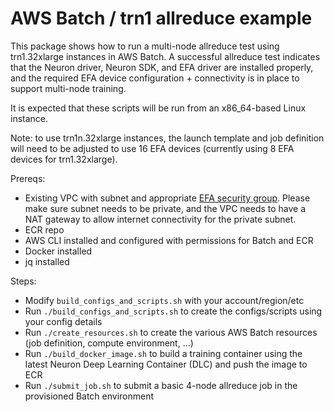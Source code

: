 # AWS Batch / trn1 allreduce example

This package shows how to run a multi-node allreduce test using trn1.32xlarge instances in AWS Batch. A successful allreduce test indicates that the Neuron driver, Neuron SDK, and EFA driver are installed properly, and the required EFA device configuration + connectivity is in place to support multi-node training.

It is expected that these scripts will be run from an x86_64-based Linux instance.

Note: to use trn1n.32xlarge instances, the launch template and job definition will need to be adjusted to use 16 EFA devices (currently using 8 EFA devices for trn1.32xlarge).

Prereqs:
* Existing VPC with subnet and appropriate [EFA security group](https://docs.aws.amazon.com/AWSEC2/latest/UserGuide/efa-start.html#efa-start-security). Please make sure subnet needs to be private, and the VPC needs to have a NAT gateway to allow internet connectivity for the private subnet.
* ECR repo
* AWS CLI installed and configured with permissions for Batch and ECR
* Docker installed 
* jq installed

Steps:
* Modify `build_configs_and_scripts.sh` with your account/region/etc
* Run `./build_configs_and_scripts.sh` to create the configs/scripts using your config details
* Run `./create_resources.sh` to create the various AWS Batch resources (job definition, compute environment, ...)
* Run `./build_docker_image.sh` to build a training container using the latest Neuron Deep Learning Container (DLC) and push the image to ECR
* Run `./submit_job.sh` to submit a basic 4-node allreduce job in the provisioned Batch environment